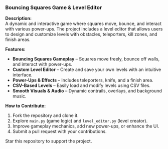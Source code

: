 ### **Bouncing Squares Game & Level Editor**  

**Description:**  
A dynamic and interactive game where squares move, bounce, and interact with various power-ups. The project includes a level editor that allows users to design and customize levels with obstacles, teleporters, kill zones, and finish areas.  

**Features:**  
- **Bouncing Squares Gameplay** – Squares move freely, bounce off walls, and interact with power-ups.  
- **Custom Level Editor** – Create and save your own levels with an intuitive interface.  
- **Power-Ups & Effects** – Includes teleporters, knife, and a finish area.  
- **CSV-Based Levels** – Easily load and modify levels using CSV files.  
- **Smooth Visuals & Audio** – Dynamic contrails, overlays, and background music.  

**How to Contribute:**  
1. Fork the repository and clone it.  
2. Explore `main.py` (game logic) and `level_editor.py` (level creator).  
3. Improve gameplay mechanics, add new power-ups, or enhance the UI.  
4. Submit a pull request with your contributions.  

Star this repository to support the project.
